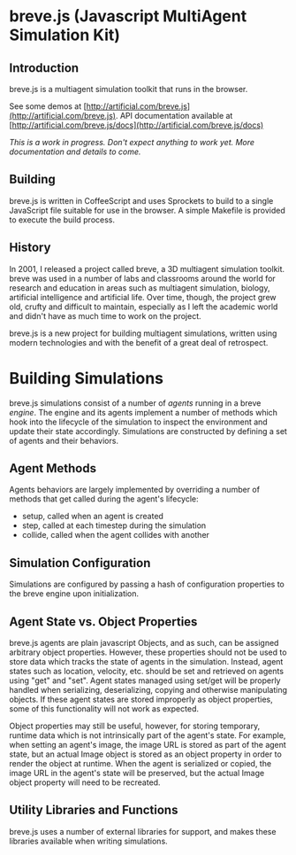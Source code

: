 breve.js (Javascript MultiAgent Simulation Kit)
==============================================

## Introduction ##

breve.js is a multiagent simulation toolkit that runs in the browser.

See some demos at [http://artificial.com/breve.js](http://artificial.com/breve.js).  API documentation available at [http://artificial.com/breve.js/docs](http://artificial.com/breve.js/docs)

*This is a work in progress.  Don't expect anything to work yet.  More documentation and details to come.*

## Building ##

breve.js is written in CoffeeScript and uses Sprockets to build to a single JavaScript file suitable for use in the browser.  A simple Makefile is provided to execute the build process.

## History ##

In 2001, I released a project called breve, a 3D multiagent simulation toolkit.  breve was used in a number of labs and classrooms around the world for research and education in areas such as multiagent simulation, biology, artificial intelligence and artificial life.  Over time, though, the project grew old, crufty and difficult to maintain, especially as I left the academic world and didn't have as much time to work on the project.

breve.js is a new project for building multiagent simulations, written using modern technologies and with the benefit of a great deal of retrospect.

# Building Simulations

breve.js simulations consist of a number of *agents* running in a breve *engine*.  The engine and its agents implement a number of methods which hook into the lifecycle of the simulation to inspect the environment and update their state accordingly.  Simulations are constructed by defining a set of agents and their behaviors.

## Agent Methods ##

Agents behaviors are largely implemented by overriding a number of methods that get called during the agent's lifecycle:
* setup, called when an agent is created
* step, called at each timestep during the simulation
* collide, called when the agent collides with another

## Simulation Configuration ##

Simulations are configured by passing a hash of configuration properties to the breve engine upon initialization.

## Agent State vs. Object Properties ##

breve.js agents are plain javascript Objects, and as such, can be assigned arbitrary object properties.  However, these properties should not be used to store data which tracks the state of agents in the simulation.  Instead, agent states such as location, velocity, etc. should be set and retrieved on agents using "get" and "set".  Agent states managed using set/get will be properly handled when serializing, deserializing, copying and otherwise manipulating objects.  If these agent states are stored improperly as object properties, some of this functionality will not work as expected.

Object properties may still be useful, however, for storing temporary, runtime data which is not intrinsically part of the agent's state.  For example, when setting an agent's image, the image URL is stored as part of the agent state, but an actual Image object is stored as an object property in order to render the object at runtime.  When the agent is serialized or copied, the image URL in the agent's state will be preserved, but the actual Image object property will need to be recreated. 


## Utility Libraries and Functions ##

breve.js uses a number of external libraries for support, and makes these libraries available when writing simulations.

